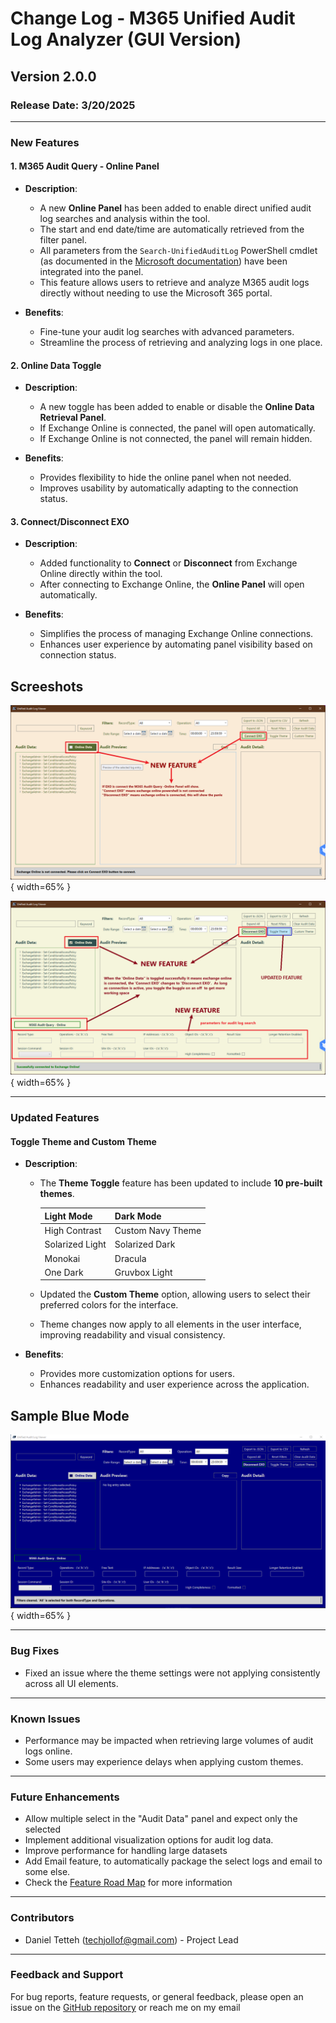 # Change Log - M365 Unified Audit Log Analyzer (GUI Version)

## Version 2.0.0

### Release Date: 3/20/2025

---

### New Features

#### 1. **M365 Audit Query - Online Panel**

- **Description**:

  - A new **Online Panel** has been added to enable direct unified audit log searches and analysis within the tool.
  - The start and end date/time are automatically retrieved from the filter panel.
  - All parameters from the `Search-UnifiedAuditLog` PowerShell cmdlet (as documented in the [Microsoft documentation](https://learn.microsoft.com/en-us/powershell/module/exchange/search-unifiedauditlog?view=exchange-ps)) have been integrated into the panel.
  - This feature allows users to retrieve and analyze M365 audit logs directly without needing to use the Microsoft 365 portal.

- **Benefits**:
  - Fine-tune your audit log searches with advanced parameters.
  - Streamline the process of retrieving and analyzing logs in one place.

#### 2. **Online Data Toggle**

- **Description**:
  - A new toggle has been added to enable or disable the **Online Data Retrieval Panel**.
  - If Exchange Online is connected, the panel will open automatically.
  - If Exchange Online is not connected, the panel will remain hidden.

- **Benefits**:
  - Provides flexibility to hide the online panel when not needed.
  - Improves usability by automatically adapting to the connection status.

#### 3. **Connect/Disconnect EXO**

- **Description**:
  - Added functionality to **Connect** or **Disconnect** from Exchange Online directly within the tool.
  - After connecting to Exchange Online, the **Online Panel** will open automatically.

- **Benefits**:
  - Simplifies the process of managing Exchange Online connections.
  - Enhances user experience by automating panel visibility based on connection status.


## Screeshots

![FeatureUpdateNew](./images/Update1.png){ width=65% }

![FeatureUpdateNew2](./images/Update2.png){ width=65% }


---

### Updated Features

#### **Toggle Theme and Custom Theme**

- **Description**:
  - The **Theme Toggle** feature has been updated to include **10 pre-built themes**.
  
    | Light Mode           | Dark Mode           |
    |-----------------------|---------------------|
    | High Contrast         | Custom Navy Theme   |
    | Solarized Light       | Solarized Dark      |
    | Monokai               | Dracula             |
    | One Dark              | Gruvbox Light       |
  
  - Updated the **Custom Theme** option, allowing users to select their preferred colors for the interface.
  - Theme changes now apply to all elements in the user interface, improving readability and visual consistency.

- **Benefits**:
  - Provides more customization options for users.
  - Enhances readability and user experience across the application.


## Sample Blue Mode

![FeatureUpdateNew2](./images/PowershellBlueMode.png){ width=65% }

---

### Bug Fixes

- Fixed an issue where the theme settings were not applying consistently across all UI elements.

---

### Known Issues

- Performance may be impacted when retrieving large volumes of audit logs online.
- Some users may experience delays when applying custom themes.

---

### Future Enhancements

- Allow multiple select in the "Audit Data" panel and expect only the selected
- Implement additional visualization options for audit log data.
- Improve performance for handling large datasets
- Add Email feature, to automatically package the select logs and email to some else.
- Check the [Feature Road Map](./FeatureRoadMap.md) for more information

---

### Contributors

- Daniel Tetteh (techjollof@gmail.com) - Project Lead

---

### Feedback and Support

For bug reports, feature requests, or general feedback, please open an issue on the [GitHub repository](https://github.com/techjollof/M365UnifiedAuditLogAnalyzer/issues) or reach me on my email